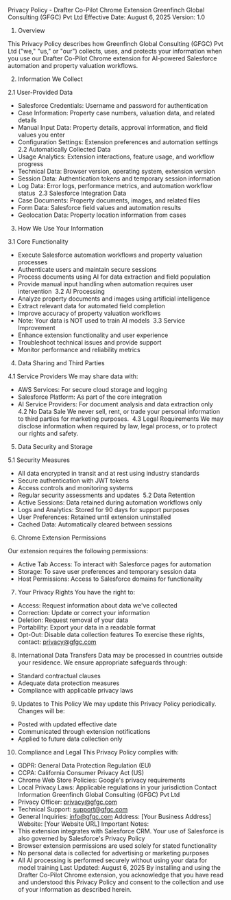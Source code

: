
Privacy Policy - Drafter Co-Pilot Chrome Extension
Greenfinch Global Consulting (GFGC) Pvt Ltd Effective Date: August 6, 2025 Version: 1.0

1. Overview

This Privacy Policy describes how Greenfinch Global Consulting (GFGC) Pvt Ltd ("we," "us," or "our") collects, uses, and protects your information when you use our Drafter Co-Pilot Chrome extension for AI-powered Salesforce automation and property valuation workflows.

2. Information We Collect

2.1 User-Provided Data
* Salesforce Credentials: Username and password for authentication
* Case Information: Property case numbers, valuation data, and related details
* Manual Input Data: Property details, approval information, and field values you enter
* Configuration Settings: Extension preferences and automation settings 
2.2 Automatically Collected Data
* Usage Analytics: Extension interactions, feature usage, and workflow progress
* Technical Data: Browser version, operating system, extension version
* Session Data: Authentication tokens and temporary session information
* Log Data: Error logs, performance metrics, and automation workflow status 
2.3 Salesforce Integration Data
* Case Documents: Property documents, images, and related files
* Form Data: Salesforce field values and automation results
* Geolocation Data: Property location information from cases 
3. How We Use Your Information

3.1 Core Functionality
* Execute Salesforce automation workflows and property valuation processes
* Authenticate users and maintain secure sessions
* Process documents using AI for data extraction and field population
* Provide manual input handling when automation requires user intervention 
3.2 AI Processing
* Analyze property documents and images using artificial intelligence
* Extract relevant data for automated field completion
* Improve accuracy of property valuation workflows
* Note: Your data is NOT used to train AI models 
3.3 Service Improvement
* Enhance extension functionality and user experience
* Troubleshoot technical issues and provide support
* Monitor performance and reliability metrics 
4. Data Sharing and Third Parties

4.1 Service Providers
We may share data with:
* AWS Services: For secure cloud storage and logging
* Salesforce Platform: As part of the core integration
* AI Service Providers: For document analysis and data extraction only 
4.2 No Data Sale
We never sell, rent, or trade your personal information to third parties for marketing purposes. 
4.3 Legal Requirements
We may disclose information when required by law, legal process, or to protect our rights and safety. 
5. Data Security and Storage

5.1 Security Measures
* All data encrypted in transit and at rest using industry standards
* Secure authentication with JWT tokens
* Access controls and monitoring systems
* Regular security assessments and updates 
5.2 Data Retention
* Active Sessions: Data retained during automation workflows only
* Logs and Analytics: Stored for 90 days for support purposes
* User Preferences: Retained until extension uninstalled
* Cached Data: Automatically cleared between sessions 
6. Chrome Extension Permissions

Our extension requires the following permissions:
* Active Tab Access: To interact with Salesforce pages for automation
* Storage: To save user preferences and temporary session data
* Host Permissions: Access to Salesforce domains for functionality 
7. Your Privacy Rights
You have the right to:
* Access: Request information about data we've collected
* Correction: Update or correct your information
* Deletion: Request removal of your data
* Portability: Export your data in a readable format
* Opt-Out: Disable data collection features
To exercise these rights, contact: privacy@gfgc.com 
8. International Data Transfers
Data may be processed in countries outside your residence. We ensure appropriate safeguards through:
* Standard contractual clauses
* Adequate data protection measures
* Compliance with applicable privacy laws 
9. Updates to This Policy
We may update this Privacy Policy periodically. Changes will be:
* Posted with updated effective date
* Communicated through extension notifications
* Applied to future data collection only 
10. Compliance and Legal
This Privacy Policy complies with:
* GDPR: General Data Protection Regulation (EU)
* CCPA: California Consumer Privacy Act (US)
* Chrome Web Store Policies: Google's privacy requirements
* Local Privacy Laws: Applicable regulations in your jurisdiction
Contact Information
Greenfinch Global Consulting (GFGC) Pvt Ltd
* Privacy Officer: privacy@gfgc.com
* Technical Support: support@gfgc.com
* General Inquiries: info@gfgc.com
Address: [Your Business Address] Website: [Your Website URL]
Important Notes:
* This extension integrates with Salesforce CRM. Your use of Salesforce is also governed by Salesforce's Privacy Policy
* Browser extension permissions are used solely for stated functionality
* No personal data is collected for advertising or marketing purposes
* All AI processing is performed securely without using your data for model training
Last Updated: August 6, 2025
By installing and using the Drafter Co-Pilot Chrome extension, you acknowledge that you have read and understood this Privacy Policy and consent to the collection and use of your information as described herein.
